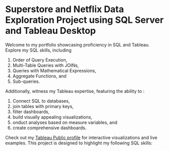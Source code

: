 # Superstore and Netflix Data Exploration Project using SQL Server and Tableau Desktop

Welcome to my portfolio showcasing proficiency in SQL and Tableau. Explore my SQL skills, including 
1. Order of Query Execution, 
2. Multi-Table Queries with JOINs, 
3. Queries with Mathematical Expressions, 
4. Aggregate Functions, and 
5. Sub-queries. 

Additionally, witness my Tableau expertise, featuring the ability to : 
1. Connect SQL to databases, 
2. join tables with primary keys,
3. filter dashboards,
4. build visually appealing visualizations, 
5. onduct analyses based on measure variables, and
6. create comprehensive dashboards.

Check out my [Tableau Public profile](https://public.tableau.com/app/profile/teuku.abuzar.akbar/vizzes) for interactive visualizations and live examples.
This project is designed to highlight my following SQL skills:

